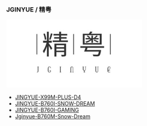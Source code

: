 ### JGINYUE / 精粤

[![JGINYUE](_media/brands/jginyue.jpg ":size=240")](/jginyue)

- [JINGYUE-X99M-PLUS-D4](/r/JINGYUE-X99M-PLUS-D4-OpenCore)
- [JINGYUE-B760I-SNOW-DREAM](/r/JINGYUE-B760I-SNOW-DREAM-OpenCore)
- [JINGYUE-B760I-GAMING](/r/JINGYUE-B760I-GAMING-OpenCore)
- [Jginyue-B760M-Snow-Dream](/r/Jginyue-B760M-Snow-Dream-OpenCore)
